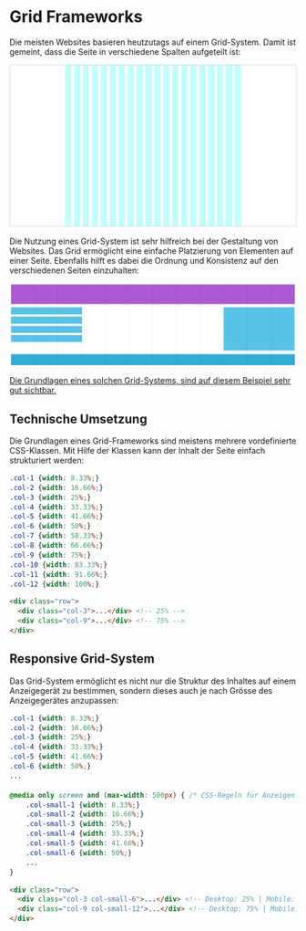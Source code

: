# Grid Frameworks
Die meisten Websites basieren heutzutags auf einem Grid-System. Damit ist gemeint, dass die Seite in verschiedene Spalten aufgeteilt ist:

![Grid](res/grid.jpg)

Die Nutzung eines Grid-System ist sehr hilfreich bei der Gestaltung von Websites. Das Grid ermöglicht eine einfache Platzierung von Elementen auf einer Seite. Ebenfalls hilft es dabei die Ordnung und Konsistenz auf den verschiedenen Seiten einzuhalten:

![Grid](res/grid-layout.jpg)

[Die Grundlagen eines solchen Grid-Systems, sind auf diesem Beispiel sehr gut sichtbar.](https://www.w3schools.com/css/tryresponsive_grid.htm)

## Technische Umsetzung

Die Grundlagen eines Grid-Frameworks sind meistens mehrere vordefinierte CSS-Klassen. Mit Hilfe der Klassen kann der Inhalt der Seite einfach strukturiert werden:

```css
.col-1 {width: 8.33%;}
.col-2 {width: 16.66%;}
.col-3 {width: 25%;}
.col-4 {width: 33.33%;}
.col-5 {width: 41.66%;}
.col-6 {width: 50%;}
.col-7 {width: 58.33%;}
.col-8 {width: 66.66%;}
.col-9 {width: 75%;}
.col-10 {width: 83.33%;}
.col-11 {width: 91.66%;}
.col-12 {width: 100%;}
```

```html
<div class="row">
  <div class="col-3">...</div> <!-- 25% -->
  <div class="col-9">...</div> <!-- 75% -->
</div>
```

## Responsive Grid-System
Das Grid-System ermöglicht es nicht nur die Struktur des Inhaltes auf einem Anzeigegerät zu bestimmen, sondern dieses auch je nach Grösse des Anzeigegerätes anzupassen:

```css
.col-1 {width: 8.33%;}
.col-2 {width: 16.66%;}
.col-3 {width: 25%;}
.col-4 {width: 33.33%;}
.col-5 {width: 41.66%;}
.col-6 {width: 50%;}
...

@media only screen and (max-width: 500px) { /* CSS-Regeln für Anzeigen < 500px Breite */
    .col-small-1 {width: 8.33%;}
    .col-small-2 {width: 16.66%;}
    .col-small-3 {width: 25%;}
    .col-small-4 {width: 33.33%;}
    .col-small-5 {width: 41.66%;}
    .col-small-6 {width: 50%;}
    ...
}
```

```html
<div class="row">
  <div class="col-3 col-small-6">...</div> <!-- Desktop: 25% | Mobile: 50% -->
  <div class="col-9 col-small-12">...</div> <!-- Desktop: 75% | Mobile: 100% -->
</div>
```